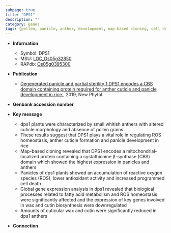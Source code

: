 ```yaml
---
subpage: true
title: "DPS1"
description: ""
category: genes
tags: [pollen, panicle, anther, development, map-based cloning, cell death, homeostasis, cuticle, cutin, reactive oxygen species]
---
```


* **Information**  
    + Symbol: DPS1  
    + MSU: [LOC_Os05g32850](http://rice.plantbiology.msu.edu/cgi-bin/ORF_infopage.cgi?orf=LOC_Os05g32850)  
    + RAPdb: [Os05g0395300](http://rapdb.dna.affrc.go.jp/viewer/gbrowse_details/irgsp1?name=Os05g0395300)  

* **Publication**  
    + [Degenerated panicle and partial sterility 1 DPS1 encodes a CBS domain containing protein required for anther cuticle and panicle development in rice.](http://www.ncbi.nlm.nih.gov/pubmed?term=Degenerated+panicle+and+partial+sterility+1+DPS1+encodes+a+CBS+domain+containing+protein+required+for+anther+cuticle+and+panicle+development+in+rice.%5BTitle%5D), 2019, New Phytol.

* **Genbank accession number**  

* **Key message**  
    + dps1 plants were characterized by small whitish anthers with altered cuticle morphology and absence of pollen grains
    + These results suggest that DPS1 plays a vital role in regulating ROS homeostasis, anther cuticle formation and panicle development in rice
    + Map-based cloning revealed that DPS1 encodes a mitochondrial-localized protein containing a cystathionine β-synthase (CBS) domain which showed the highest expression in panicles and anthers
    + Panicles of dps1 plants showed an accumulation of reactive oxygen species (ROS), lower antioxidant activity and increased programmed cell death
    + Global gene expression analysis in dps1 revealed that biological processes related to fatty acid metabolism and ROS homeostasis were significantly affected and the expression of key genes involved in wax and cutin biosynthesis were downregulated
    + Amounts of cuticular wax and cutin were significantly reduced in dps1 anthers

* **Connection**  



